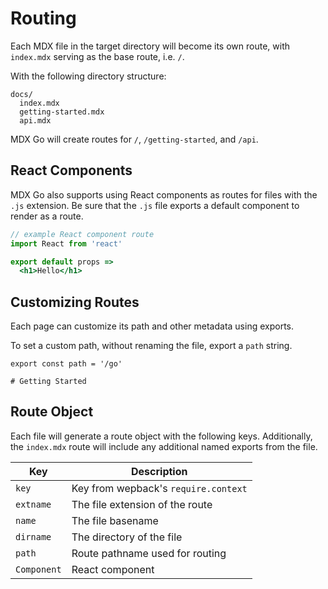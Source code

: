 
# Routing

Each MDX file in the target directory will become its own route,
with `index.mdx` serving as the base route, i.e. `/`.

With the following directory structure:

```
docs/
  index.mdx
  getting-started.mdx
  api.mdx
```

MDX Go will create routes for `/`, `/getting-started`, and `/api`.

## React Components

MDX Go also supports using React components as routes for files with the `.js` extension.
Be sure that the `.js` file exports a default component to render as a route.

```jsx
// example React component route
import React from 'react'

export default props =>
  <h1>Hello</h1>
```

## Customizing Routes

Each page can customize its path and other metadata using exports.

To set a custom path, without renaming the file, export a `path` string.

```mdx
export const path = '/go'

# Getting Started
```

## Route Object

Each file will generate a route object with the following keys. Additionally, the `index.mdx` route will include any additional named exports from the file.

Key | Description
---|---
`key` | Key from wepback's `require.context`
`extname` | The file extension of the route
`name` | The file basename
`dirname` | The directory of the file
`path` | Route pathname used for routing
`Component` | React component
